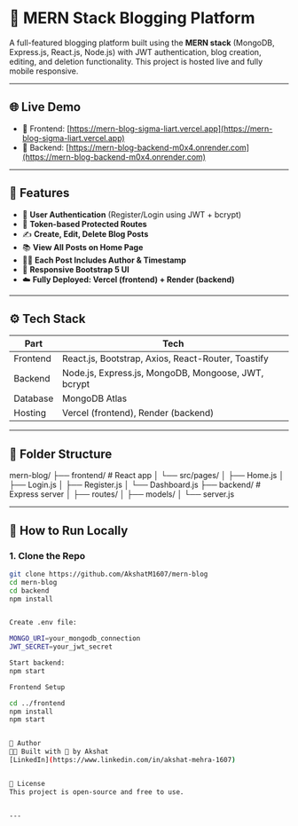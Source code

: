 # 📝 MERN Stack Blogging Platform

A full-featured blogging platform built using the **MERN stack** (MongoDB, Express.js, React.js, Node.js) with JWT authentication, blog creation, editing, and deletion functionality. This project is hosted live and fully mobile responsive.

---

## 🌐 Live Demo

- 🔗 Frontend: [https://mern-blog-sigma-liart.vercel.app](https://mern-blog-sigma-liart.vercel.app)
- 🔗 Backend: [https://mern-blog-backend-m0x4.onrender.com](https://mern-blog-backend-m0x4.onrender.com)

---

## 📌 Features

- 🔐 **User Authentication** (Register/Login using JWT + bcrypt)
- 🧠 **Token-based Protected Routes**
- ✍️ **Create, Edit, Delete Blog Posts**
- 📚 **View All Posts on Home Page**
- 🧑‍💻 **Each Post Includes Author & Timestamp**
- 🎨 **Responsive Bootstrap 5 UI**
- ☁️ **Fully Deployed: Vercel (frontend) + Render (backend)**

---

## ⚙️ Tech Stack

| Part       | Tech                  |
|------------|------------------------|
| Frontend   | React.js, Bootstrap, Axios, React-Router, Toastify |
| Backend    | Node.js, Express.js, MongoDB, Mongoose, JWT, bcrypt |
| Database   | MongoDB Atlas |
| Hosting    | Vercel (frontend), Render (backend) |

---

## 📁 Folder Structure

mern-blog/
├── frontend/ # React app
│ └── src/pages/
│ ├── Home.js
│ ├── Login.js
│ ├── Register.js
│ └── Dashboard.js
├── backend/ # Express server
│ ├── routes/
│ ├── models/
│ └── server.js

---

## 🚀 How to Run Locally

### 1. Clone the Repo

```bash
git clone https://github.com/AkshatM1607/mern-blog
cd mern-blog
cd backend
npm install


Create .env file:

MONGO_URI=your_mongodb_connection
JWT_SECRET=your_jwt_secret

Start backend:
npm start

Frontend Setup

cd ../frontend
npm install
npm start


🧠 Author
👨‍💻 Built with 💙 by Akshat
[LinkedIn](https://www.linkedin.com/in/akshat-mehra-1607)


📄 License
This project is open-source and free to use.


---

